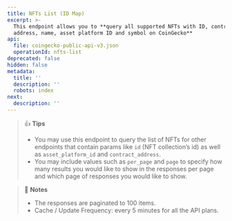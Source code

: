 ```yaml
---
title: NFTs List (ID Map)
excerpt: >-
  This endpoint allows you to **query all supported NFTs with ID, contract
  address, name, asset platform ID and symbol on CoinGecko**
api:
  file: coingecko-public-api-v3.json
  operationId: nfts-list
deprecated: false
hidden: false
metadata:
  title: ''
  description: ''
  robots: index
next:
  description: ''
---
```

> 👍 **Tips**
>
> * You may use this endpoint to query the list of NFTs for other endpoints that contain params like `id` (NFT collection’s id) as well as `asset_platform_id` and `contract_address`.
> * You may include values such as `per_page` and `page` to specify how many results you would like to show in the responses per page and which page of responses you would like to show.

> 📘 **Notes**
>
> * The responses are paginated to 100 items.
> * Cache / Update Frequency: every 5 minutes for all the API plans.
